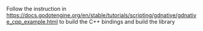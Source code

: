 Follow the instruction in https://docs.godotengine.org/en/stable/tutorials/scripting/gdnative/gdnative_cpp_example.html to build the C++ bindings and build the library